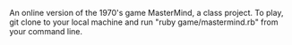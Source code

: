 An online version of the 1970's game MasterMind, a class project. To play, git clone to your local machine and run "ruby game/mastermind.rb" from your command line. 
